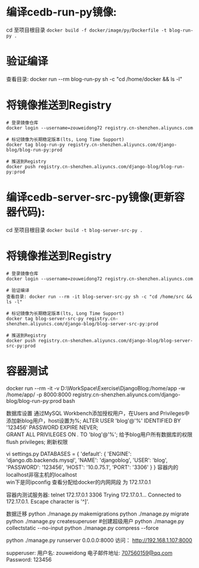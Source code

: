 

# 编译cedb-run-py镜像: 
cd 至项目根目录 
`docker build -f docker/image/py/Dockerfile -t blog-run-py .`

# 验证编译
查看目录: docker run --rm blog-run-py sh -c "cd /home/docker && ls -l"

# 将镜像推送到Registry
```
# 登录镜像仓库
docker login --username=zouweidong72 registry.cn-shenzhen.aliyuncs.com

# 标记镜像为长期稳定版本(lts, Long Time Support)
docker tag blog-run-py registry.cn-shenzhen.aliyuncs.com/django-blog/blog-run-py:prod

# 推送到Registry
docker push registry.cn-shenzhen.aliyuncs.com/django-blog/blog-run-py:prod
```


# 编译cedb-server-src-py镜像(更新容器代码): 
cd 至项目根目录 
`docker build -t blog-server-src-py .`

# 将镜像推送到Registry
```
# 登录镜像仓库
docker login --username=zouweidong72 registry.cn-shenzhen.aliyuncs.com

# 验证编译
查看目录: docker run --rm -it blog-server-src-py sh -c "cd /home/src && ls -l"

# 标记镜像为长期稳定版本(lts, Long Time Support)
docker tag blog-server-src-py registry.cn-shenzhen.aliyuncs.com/django-blog/blog-server-src-py:prod

# 推送到Registry
docker push registry.cn-shenzhen.aliyuncs.com/django-blog/blog-server-src-py:prod
```

# 容器测试
docker run --rm -it -v D:\WorkSpace\Exercise\DjangoBlog:/home/app -w /home/app/ -p 8000:8000 registry.cn-shenzhen.aliyuncs.com/django-blog/blog-run-py:prod bash

数据库设置
通过MySQL Workbench添加授权用户，在Users and Privileges中添加新blog用户，host设置为%;
ALTER USER 'blog'@'%' IDENTIFIED BY '123456' PASSWORD EXPIRE NEVER;   
GRANT ALL PRIVILEGES ON *.* TO 'blog'@'%';   给予blog用户所有数据库的权限
 flush privileges;  刷新权限

vi settings.py
DATABASES = {
    'default': {
        'ENGINE': 'django.db.backends.mysql',
        'NAME': 'djangoblog',
        'USER': 'blog',
        'PASSWORD': '123456',
        'HOST': '10.0.75.1',
        'PORT': '3306'
    }
}
容器内的localhost非宿主机的localhost  
win下是同ipconfig 查看分配给docker的内网网段 为 172.17.0.1

容器内测试服务器:
telnet 172.17.0.1 3306
Trying 172.17.0.1...
Connected to 172.17.0.1.
Escape character is '^]'.


数据迁移
python ./manage.py makemigrations
python ./manage.py migrate
python ./manage.py createsuperuser #创建超级用户
python ./manage.py collectstatic --no-input
python ./manage.py compress --force

python ./manage.py runserver 0.0.0.0:8000
访问：  http://192.168.1.107:8000


supperuser:
用户名: zouweidong
电子邮件地址: 707560159@qq.com
Password: 123456